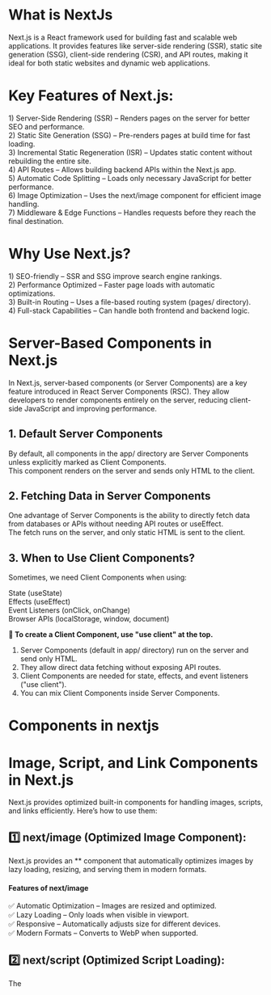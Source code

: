 <h1>What is NextJs</h1>
Next.js is a React framework used for building fast and scalable web applications. It provides features like server-side rendering (SSR), static site generation (SSG), client-side rendering (CSR), and API routes, making it ideal for both static websites and dynamic web applications.

<h1>Key Features of Next.js:</h1>
1) Server-Side Rendering (SSR) – Renders pages on the server for better SEO and performance.<br>
2) Static Site Generation (SSG) – Pre-renders pages at build time for fast loading.<br>
3) Incremental Static Regeneration (ISR) – Updates static content without rebuilding the entire site.<br>
4) API Routes – Allows building backend APIs within the Next.js app.<br>
5) Automatic Code Splitting – Loads only necessary JavaScript for better performance.<br>
6) Image Optimization – Uses the next/image component for efficient image handling.<br>
7) Middleware & Edge Functions – Handles requests before they reach the final destination.

<h1>Why Use Next.js?</h1>
1) SEO-friendly – SSR and SSG improve search engine rankings.<br>
2) Performance Optimized – Faster page loads with automatic optimizations.<br>
3) Built-in Routing – Uses a file-based routing system (pages/ directory).<br>
4) Full-stack Capabilities – Can handle both frontend and backend logic.


<h1>Server-Based Components in Next.js</h1>

In Next.js, server-based components (or Server Components) are a key feature introduced in React Server Components (RSC). They allow developers to render components entirely on the server, reducing client-side JavaScript and improving performance.
<h2>1. Default Server Components</h2>
By default, all components in the app/ directory are Server Components unless explicitly marked as Client Components.<br>This component renders on the server and sends only HTML to the client.
<h2>2. Fetching Data in Server Components</h2>
One advantage of Server Components is the ability to directly fetch data from databases or APIs without needing API routes or useEffect.<br>
The fetch runs on the server, and only static HTML is sent to the client.


<h2>3. When to Use Client Components?</h2>
Sometimes, we need Client Components when using:<br>

State (useState)<br>
Effects (useEffect)<br>
Event Listeners (onClick, onChange)<br>
Browser APIs (localStorage, window, document)

**📌 To create a Client Component, use "use client" at the top.**
1) Server Components (default in app/ directory) run on the server and send only HTML.<br>
2) They allow direct data fetching without exposing API routes.<br>
3) Client Components are needed for state, effects, and event listeners ("use client").<br>
4) You can mix Client Components inside Server Components.<br>


<h1>Components in nextjs</h1>
<h1>Image, Script, and Link Components in Next.js</h1>
Next.js provides optimized built-in components for handling images, scripts, and links efficiently. Here’s how to use them:

<h2>1️⃣ next/image (Optimized Image Component):</h2>
Next.js provides an *<Image>* component that automatically optimizes images by lazy loading, resizing, and serving them in modern formats.

<h4>Features of next/image</h4>
✅ Automatic Optimization – Images are resized and optimized.<br>
✅ Lazy Loading – Only loads when visible in viewport.<br>
✅ Responsive – Automatically adjusts size for different devices.<br>
✅ Modern Formats – Converts to WebP when supported.

<h2>2️⃣ next/script (Optimized Script Loading):</h2>
The <Script> component optimizes how external scripts are loaded in Next.js, improving performance.

<h4>Script Loading Strategies</h4>
beforeInteractive – Loads script before page is interactive.<br>
afterInteractive (default) – Loads script after hydration.<br>
lazyOnload – Loads script after page fully loads.<br>
✅ Improves performance by deferring unnecessary scripts.<br>
✅ Avoids render-blocking issues.<br>
✅ Better SEO and UX as scripts load efficiently.

<h2>3️⃣ next/link (Optimized Client-side Navigation):</h2>
The <Link> component enables client-side navigation between pages without full page reloads.

<h4>Why Use next/link?</h4>
✅ Pre-fetching – Loads page in the background for instant navigation.<br>
✅ Client-side Routing – No full page reloads.<br>
✅ SEO-friendly – Works with crawlers better than window.location.href.

